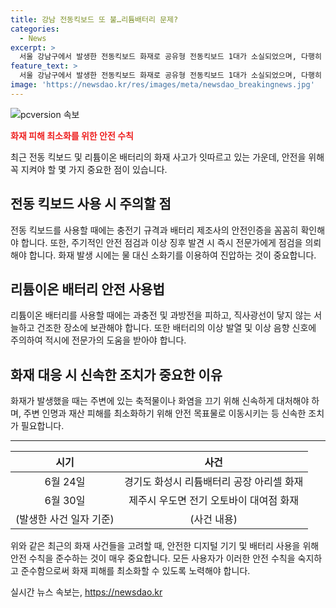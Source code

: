 ```yaml
---
title: 강남 전동킥보드 또 불…리튬배터리 문제?
categories:
  - News
excerpt: >
  서울 강남구에서 발생한 전동킥보드 화재로 공유형 전동킥보드 1대가 소실되었으며, 다행히 인명 피해는 없었다. 화재는 리튬이온 배터리셀에서 발생한 것으로 추정되며, 소방 당국은 정밀 조사 중이다. 최근 리튬 배터리 화재가 잇따르고 있으나, 다행히 이번 화재로는 인명 피해가 없었다. (150자)
feature_text: >
  서울 강남구에서 발생한 전동킥보드 화재로 공유형 전동킥보드 1대가 소실되었으며, 다행히 인명 피해는 없었다. 화재는 리튬이온 배터리셀에서 발생한 것으로 추정되며, 소방 당국은 정밀 조사 중이다. 최근 리튬 배터리 화재가 잇따르고 있으나, 다행히 이번 화재로는 인명 피해가 없었다. (150자)
image: 'https://newsdao.kr/res/images/meta/newsdao_breakingnews.jpg'
---
```


<p><img src="https://newsdao.kr/res/images/meta/newsdao_breakingnews.jpg" alt="pcversion 속보" /></p>

<p><strong><span style="color: #ee2323;">화재 피해 최소화를 위한 안전 수칙</span></strong></p>

<p data-ke-size="size16">최근 전동 킥보드 및 리튬이온 배터리의 화재 사고가 잇따르고 있는 가운데, 안전을 위해 꼭 지켜야 할 몇 가지 중요한 점이 있습니다.</p>

<h2 data-ke-size="size26">전동 킥보드 사용 시 주의할 점</h2>

<p data-ke-size="size16">전동 킥보드를 사용할 때에는 충전기 규격과 배터리 제조사의 안전인증을 꼼꼼히 확인해야 합니다. 또한, 주기적인 안전 점검과 이상 징후 발견 시 즉시 전문가에게 점검을 의뢰해야 합니다. 화재 발생 시에는 물 대신 소화기를 이용하여 진압하는 것이 중요합니다.</p>

<h2 data-ke-size="size26">리튬이온 배터리 안전 사용법</h2>

<p data-ke-size="size16">리튬이온 배터리를 사용할 때에는 과충전 및 과방전을 피하고, 직사광선이 닿지 않는 서늘하고 건조한 장소에 보관해야 합니다. 또한 배터리의 이상 발열 및 이상 음향 신호에 주의하여 적시에 전문가의 도움을 받아야 합니다. </p>

<h2 data-ke-size="size26">화재 대응 시 신속한 조치가 중요한 이유</h2>

<p data-ke-size="size16">화재가 발생했을 때는 주변에 있는 축적물이나 화염을 끄기 위해 신속하게 대처해야 하며, 주변 인명과 재산 피해를 최소화하기 위해 안전 목표물로 이동시키는 등 신속한 조치가 필요합니다.</p>

<hr>

<table>
    <thead>
        <tr>
            <th style="text-align: center;">시기</th>
            <th style="text-align: center;">사건</th>
        </tr>
    </thead>
    <tbody>
        <tr>
            <td style="text-align: center;">6월 24일</td>
            <td style="text-align: center;">경기도 화성시 리튬배터리 공장 아리셀 화재</td>
        </tr>
        <tr>
            <td style="text-align: center;">6월 30일</td>
            <td style="text-align: center;">제주시 우도면 전기 오토바이 대여점 화재</td>
        </tr>
        <tr>
            <td style="text-align: center;">(발생한 사건 일자 기준)</td>
            <td style="text-align: center;">(사건 내용)</td>
        </tr>
    </tbody>
</table>

<p data-ke-size="size16">위와 같은 최근의 화재 사건들을 고려할 때, 안전한 디지털 기기 및 배터리 사용을 위해 안전 수칙을 준수하는 것이 매우 중요합니다. 모든 사용자가 이러한 안전 수칙을 숙지하고 준수함으로써 화재 피해를 최소화할 수 있도록 노력해야 합니다.</p>
실시간 뉴스 속보는, <a href="https://newsdao.kr" rel="dofollow">https://newsdao.kr</a>


